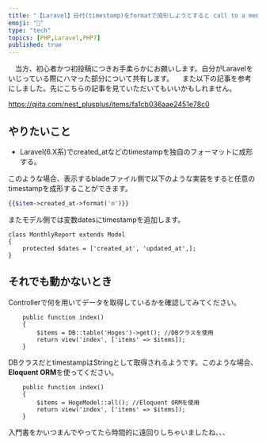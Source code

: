 ```yaml
---
title: "【Laravel】日付(timestamp)をformatで成形しようとすると call to a member fun"
emoji: "🤦"
type: "tech"
topics: [PHP,Laravel,PHP7]
published: true
---
```

　当方、初心者かつ初投稿につきお手柔らかにお願いします。自分がLaravelをいじっている際にハマった部分について共有します。
　また以下の記事を参考にしました。先にこちらの記事を見ていただいてもいいかもしれません。

https://qiita.com/nest_plusplus/items/fa1cb036aae2451e78c0

## やりたいこと

-  Laravel(6.X系)でcreated_atなどのtimestampを独自のフォーマットに成形する。


このような場合、表示するbladeファイル側で以下のような実装をすると任意のtimestampを成形することができます。

```php
{{$item->created_at->format('m')}}
```

またモデル側では変数datesにtimestampを追加します。

```php:HogeModel.php
class MonthlyReport extends Model
{
    protected $dates = ['created_at', 'updated_at',];
}
```

## それでも動かないとき
Controllerで何を用いてデータを取得しているかを確認してみてください。

```php:HogeController.php
    public function index()
    {
        $items = DB::table('Hoges')->get(); //DBクラスを使用
        return view('index', ['items' => $items]);
    }
```
DBクラスだとtimestampはStringとして取得されるようです。このような場合、**Eloquent ORM**を使ってください。

```php:HogeController.php
    public function index()
    {
        $items = HogeModel::all(); //Eloquent ORMを使用
        return view('index', ['items' => $items]);
    }
```
入門書をかいつまんでやってたら時間的に遠回りしちゃいましたね、、、

